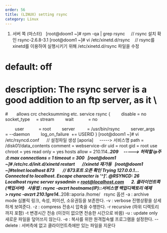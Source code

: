 ```yaml
---
order: 56
title: (LINUX) setting rsync
category: Linux
---
```


1. 서버 쪽 (마스터)
 
[root@doom1 ~]# rpm -qa | grep rsync     // rsync 설치 확인
rsync-2.6.8-3.1
[root@doom1 ~]# vi /etc/xinetd.d/rsync    // rsync를 xinetd를 이용하여 실행시키기 위해 /etc/xinetd.d/rsync 파일을 수정
# default: off
# description: The rsync server is a good addition to an ftp server, as it \
#       allows crc checksumming etc.
service rsync
{
        disable = no
        socket_type     = stream
        wait            = no

        user            = root
        server          = /usr/bin/rsync
        server_args     = --daemon
        log_on_failure  += USERID
}
[root@doom1 ~]# vi /etc/rsyncd.conf      // 설정파일 생성
[aporia]     -----> 서비스명
path = /disk01/data_contents
comment = webservice-dir
uid = root
gid = root
use chroot = yes
read only = yes
hosts allow = 210.114.***.209     -----> 허락할 ip주소
max connections = 1
timeout = 300
 
[root@doom1 ~]# /etc/rc.d/init.d/xinetd restart       //xinetd 재가동
 
[root@doom1 ~]#telnet localhost 873        // 873포트 오픈 확인
Trying 127.0.0.1...
Connected to localhost.
Escape character is '^]'.
@RSYNCD: 26
Localhost rsync server
sysadmin = root@localhost.com
 
 
 
2. 클라이언트쪽 (백업서버)
 
사용법 : rsync -avzrt hostname(IP)::서비스명 백업디렉토리
예제> rsync -avzrt 210.1gre14.***.208::aporia /home/
 
rsync 옵션
-a : archive mode 심볼릭 링크, 속성, 퍼미션, 소유권등을 보존한다.
-v : verbose 진행상황을 상세하게 보여준다.
-z : compress 전송시 압축을 수행한다.
-r recursive (하위 디렉토리까지 포함)
-t 변경시간 전송 (이것이 없으면 전송한 시간으로 바뀜)
-u : update only 새로운 파일을 덮어쓰지 않는다.
-e : 복사를 위한 원격접속쉘 프로그램을 설정한다.
--delete : 서버측에 없고 클라이언트측에만 있는 파일을 지운다

